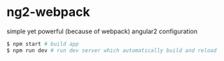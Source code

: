 # ng2-webpack
simple yet powerful (because of webpack) angular2 configuration

```sh
$ npm start # build app
$ npm run dev # run dev server which automatically build and reload
```
